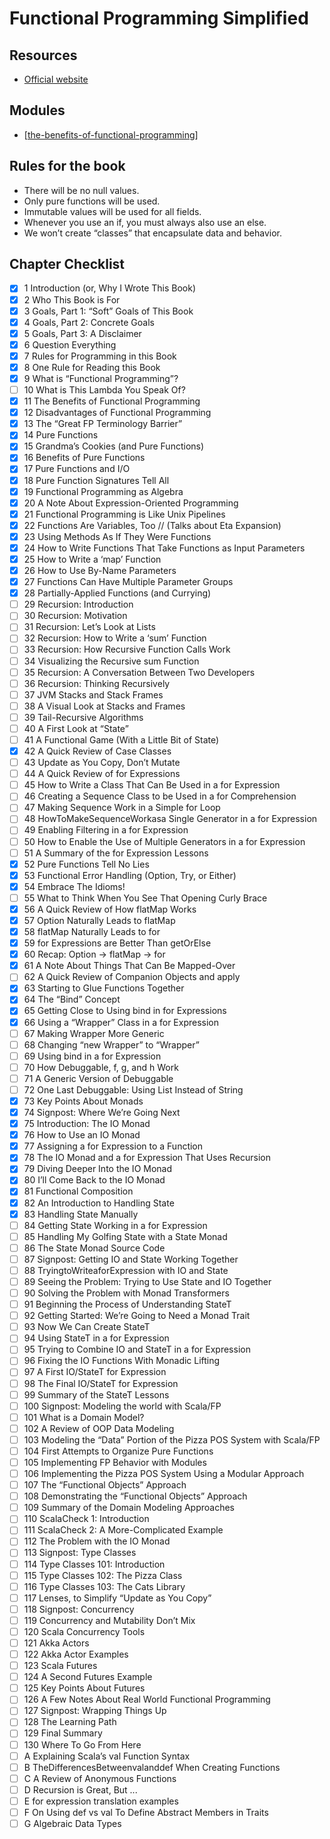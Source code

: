 Functional Programming Simplified
===

Resources
---

- [Official website][1]

<!-- Links -->
[1]: https://alvinalexander.com/photos/functional-programming-simplied-free-pdf-preview/

<!-- Links end -->


Modules
---
- [[the-benefits-of-functional-programming]]

Rules for the book
---

 - There will be no null values.
 - Only pure functions will be used.
 - Immutable values will be used for all fields.
 - Whenever you use an if, you must always also use an else.
 - We won’t create “classes” that encapsulate data and behavior.

Chapter Checklist
---

- [x] 1 Introduction (or, Why I Wrote This Book)
- [x] 2 Who This Book is For
- [x] 3 Goals, Part 1: “Soft” Goals of This Book
- [x] 4 Goals, Part 2: Concrete Goals
- [x] 5 Goals, Part 3: A Disclaimer
- [x] 6 Question Everything
- [x] 7 Rules for Programming in this Book
- [x] 8 One Rule for Reading this Book
- [x] 9 What is “Functional Programming”?
- [ ] 10 What is This Lambda You Speak Of?
- [x] 11 The Benefits of Functional Programming
- [x] 12 Disadvantages of Functional Programming
- [x] 13 The “Great FP Terminology Barrier”
- [x] 14 Pure Functions
- [x] 15 Grandma’s Cookies (and Pure Functions)
- [x] 16 Benefits of Pure Functions
- [x] 17 Pure Functions and I/O
- [x] 18 Pure Function Signatures Tell All
- [x] 19 Functional Programming as Algebra
- [x] 20 A Note About Expression-Oriented Programming
- [x] 21 Functional Programming is Like Unix Pipelines
- [x] 22 Functions Are Variables, Too // (Talks about Eta Expansion)
- [x] 23 Using Methods As If They Were Functions
- [x] 24 How to Write Functions That Take Functions as Input Parameters
- [x] 25 How to Write a ‘map’ Function
- [x] 26 How to Use By-Name Parameters
- [x] 27 Functions Can Have Multiple Parameter Groups
- [x] 28 Partially-Applied Functions (and Currying)
- [ ] 29 Recursion: Introduction
- [ ] 30 Recursion: Motivation
- [ ] 31 Recursion: Let’s Look at Lists
- [ ] 32 Recursion: How to Write a ‘sum’ Function
- [ ] 33 Recursion: How Recursive Function Calls Work
- [ ] 34 Visualizing the Recursive sum Function
- [ ] 35 Recursion: A Conversation Between Two Developers
- [ ] 36 Recursion: Thinking Recursively
- [ ] 37 JVM Stacks and Stack Frames
- [ ] 38 A Visual Look at Stacks and Frames
- [ ] 39 Tail-Recursive Algorithms
- [ ] 40 A First Look at “State”
- [ ] 41 A Functional Game (With a Little Bit of State)
- [x] 42 A Quick Review of Case Classes
- [ ] 43 Update as You Copy, Don’t Mutate
- [ ] 44 A Quick Review of for Expressions
- [ ] 45 How to Write a Class That Can Be Used in a for Expression
- [ ] 46 Creating a Sequence Class to be Used in a for Comprehension
- [ ] 47 Making Sequence Work in a Simple for Loop
- [ ] 48 HowToMakeSequenceWorkasa Single Generator in a for Expression
- [ ] 49 Enabling Filtering in a for Expression
- [ ] 50 How to Enable the Use of Multiple Generators in a for Expression
- [ ] 51 A Summary of the for Expression Lessons
- [x] 52 Pure Functions Tell No Lies
- [x] 53 Functional Error Handling (Option, Try, or Either)
- [x] 54 Embrace The Idioms!
- [ ] 55 What to Think When You See That Opening Curly Brace
- [x] 56 A Quick Review of How flatMap Works
- [x] 57 Option Naturally Leads to flatMap
- [x] 58 flatMap Naturally Leads to for
- [x] 59 for Expressions are Better Than getOrElse
- [x] 60 Recap: Option -> flatMap -> for
- [x] 61 A Note About Things That Can Be Mapped-Over
- [ ] 62 A Quick Review of Companion Objects and apply
- [x] 63 Starting to Glue Functions Together
- [x] 64 The “Bind” Concept
- [x] 65 Getting Close to Using bind in for Expressions
- [x] 66 Using a “Wrapper” Class in a for Expression
- [ ] 67 Making Wrapper More Generic
- [ ] 68 Changing “new Wrapper” to “Wrapper”
- [ ] 69 Using bind in a for Expression
- [ ] 70 How Debuggable, f, g, and h Work
- [ ] 71 A Generic Version of Debuggable
- [ ] 72 One Last Debuggable: Using List Instead of String
- [x] 73 Key Points About Monads
- [x] 74 Signpost: Where We’re Going Next
- [x] 75 Introduction: The IO Monad
- [x] 76 How to Use an IO Monad
- [x] 77 Assigning a for Expression to a Function
- [x] 78 The IO Monad and a for Expression That Uses Recursion
- [x] 79 Diving Deeper Into the IO Monad
- [x] 80 I’ll Come Back to the IO Monad
- [x] 81 Functional Composition
- [x] 82 An Introduction to Handling State
- [x] 83 Handling State Manually
- [ ] 84 Getting State Working in a for Expression
- [ ] 85 Handling My Golfing State with a State Monad
- [ ] 86 The State Monad Source Code
- [ ] 87 Signpost: Getting IO and State Working Together
- [ ] 88 TryingtoWriteaforExpression with IO and State
- [ ] 89 Seeing the Problem: Trying to Use State and IO Together
- [ ] 90 Solving the Problem with Monad Transformers
- [ ] 91 Beginning the Process of Understanding StateT
- [ ] 92 Getting Started: We’re Going to Need a Monad Trait
- [ ] 93 Now We Can Create StateT
- [ ] 94 Using StateT in a for Expression
- [ ] 95 Trying to Combine IO and StateT in a for Expression
- [ ] 96 Fixing the IO Functions With Monadic Lifting
- [ ] 97 A First IO/StateT for Expression
- [ ] 98 The Final IO/StateT for Expression
- [ ] 99 Summary of the StateT Lessons
- [ ] 100 Signpost: Modeling the world with Scala/FP
- [ ] 101 What is a Domain Model?
- [ ] 102 A Review of OOP Data Modeling
- [ ] 103 Modeling the “Data” Portion of the Pizza POS System with Scala/FP
- [ ] 104 First Attempts to Organize Pure Functions
- [ ] 105 Implementing FP Behavior with Modules
- [ ] 106 Implementing the Pizza POS System Using a Modular Approach
- [ ] 107 The “Functional Objects” Approach
- [ ] 108 Demonstrating the “Functional Objects” Approach
- [ ] 109 Summary of the Domain Modeling Approaches
- [ ] 110 ScalaCheck 1: Introduction
- [ ] 111 ScalaCheck 2: A More-Complicated Example
- [ ] 112 The Problem with the IO Monad
- [ ] 113 Signpost: Type Classes
- [ ] 114 Type Classes 101: Introduction
- [ ] 115 Type Classes 102: The Pizza Class
- [ ] 116 Type Classes 103: The Cats Library
- [ ] 117 Lenses, to Simplify “Update as You Copy”
- [ ] 118 Signpost: Concurrency
- [ ] 119 Concurrency and Mutability Don’t Mix
- [ ] 120 Scala Concurrency Tools
- [ ] 121 Akka Actors
- [ ] 122 Akka Actor Examples
- [ ] 123 Scala Futures
- [ ] 124 A Second Futures Example
- [ ] 125 Key Points About Futures
- [ ] 126 A Few Notes About Real World Functional Programming
- [ ] 127 Signpost: Wrapping Things Up
- [ ] 128 The Learning Path
- [ ] 129 Final Summary
- [ ] 130 Where To Go From Here
- [ ] A Explaining Scala’s val Function Syntax
- [ ] B TheDifferencesBetweenvalanddef When Creating Functions
- [ ] C A Review of Anonymous Functions
- [ ] D Recursion is Great, But ...
- [ ] E for expression translation examples
- [ ] F On Using def vs val To Define Abstract Members in Traits
- [ ] G Algebraic Data Types

[//begin]: # "Autogenerated link references for markdown compatibility"
[the-benefits-of-functional-programming]: the-benefits-of-functional-programming.md "The Benefits of Functional Programming"
[//end]: # "Autogenerated link references"
